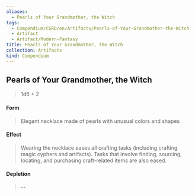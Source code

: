 ```yaml
---
aliases:
  - Pearls of Your Grandmother, the Witch
tags:
  - Compendium/CSRD/en/Artifacts/Pearls-of-Your-Grandmother-the-Witch
  - Artifact
  - Artifact/Modern-Fantasy
title: Pearls of Your Grandmother, the Witch
collection: Artifacts
kind: Compendium
---
```

## Pearls of Your Grandmother, the Witch

>1d6  + 2
#### Form
>Elegant necklace made of pearls with unusual colors and shapes  
#### Effect
> Wearing the necklace eases all crafting tasks (including crafting magic cyphers and artifacts). Tasks that involve finding, sourcing, locating, and purchasing craft-related items are also eased.

#### Depletion 
>--